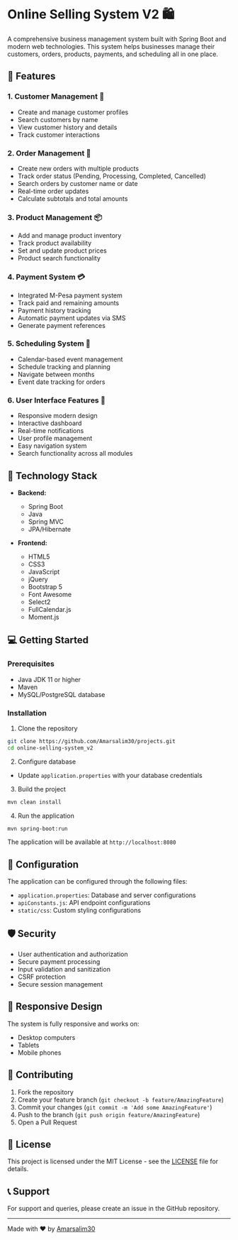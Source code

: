 # Online Selling System V2 🛍️

A comprehensive business management system built with Spring Boot and modern web technologies. This system helps businesses manage their customers, orders, products, payments, and scheduling all in one place.

## 🌟 Features

### 1. Customer Management 👥
- Create and manage customer profiles
- Search customers by name
- View customer history and details
- Track customer interactions

### 2. Order Management 🛒
- Create new orders with multiple products
- Track order status (Pending, Processing, Completed, Cancelled)
- Search orders by customer name or date
- Real-time order updates
- Calculate subtotals and total amounts

### 3. Product Management 📦
- Add and manage product inventory
- Track product availability
- Set and update product prices
- Product search functionality

### 4. Payment System 💳
- Integrated M-Pesa payment system
- Track paid and remaining amounts
- Payment history tracking
- Automatic payment updates via SMS
- Generate payment references

### 5. Scheduling System 📅
- Calendar-based event management
- Schedule tracking and planning
- Navigate between months
- Event date tracking for orders

### 6. User Interface Features 🎨
- Responsive modern design
- Interactive dashboard
- Real-time notifications
- User profile management
- Easy navigation system
- Search functionality across all modules

## 🚀 Technology Stack

- **Backend:**
  - Spring Boot
  - Java
  - Spring MVC
  - JPA/Hibernate

- **Frontend:**
  - HTML5
  - CSS3
  - JavaScript
  - jQuery
  - Bootstrap 5
  - Font Awesome
  - Select2
  - FullCalendar.js
  - Moment.js

## 💻 Getting Started

### Prerequisites
- Java JDK 11 or higher
- Maven
- MySQL/PostgreSQL database

### Installation

1. Clone the repository
```bash
git clone https://github.com/Amarsalim30/projects.git
cd online-selling-system_v2
```

2. Configure database
- Update `application.properties` with your database credentials

3. Build the project
```bash
mvn clean install
```

4. Run the application
```bash
mvn spring-boot:run
```

The application will be available at `http://localhost:8080`

## 🔧 Configuration

The application can be configured through the following files:
- `application.properties`: Database and server configurations
- `apiConstants.js`: API endpoint configurations
- `static/css`: Custom styling configurations

## 🛡️ Security

- User authentication and authorization
- Secure payment processing
- Input validation and sanitization
- CSRF protection
- Secure session management

## 📱 Responsive Design

The system is fully responsive and works on:
- Desktop computers
- Tablets
- Mobile phones

## 🤝 Contributing

1. Fork the repository
2. Create your feature branch (`git checkout -b feature/AmazingFeature`)
3. Commit your changes (`git commit -m 'Add some AmazingFeature'`)
4. Push to the branch (`git push origin feature/AmazingFeature`)
5. Open a Pull Request

## 📄 License

This project is licensed under the MIT License - see the [LICENSE](LICENSE) file for details.

## 📞 Support

For support and queries, please create an issue in the GitHub repository.

---

Made with ❤️ by [Amarsalim30](https://github.com/Amarsalim30)

